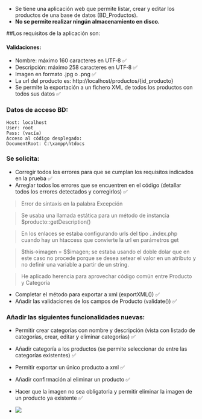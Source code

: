 - Se tiene una aplicación web que permite listar, crear y editar los productos de una base de datos (BD_Productos). 
- **No se permite realizar ningún almacenamiento en disco.**

##Los requisitos de la aplicación son:
#### Validaciones:
- Nombre: máximo 160 caracteres en UTF‐8 ✅
- Descripción: máximo 258 caracteres en UTF‐8 ✅
- Imagen en formato .jpg o .png ✅
- La url del producto  es: http://localhost/productos/{id_producto}
- Se permite la exportación a un fichero XML de todos los productos con todos sus datos ✅

### Datos de acceso BD:
```
Host: localhost
User: root
Pass: (vacía)
Acceso al código desplegado:
DocumentRoot: C:\xampp\htdocs
```

### Se solicita:

- Corregir todos los errores para que se cumplan los requisitos indicados en la prueba ✅
- Arreglar todos los errores que se encuentren en el código (detallar todos los errores detectados y corregirlos)  ✅
> Error de sintaxis en la palabra Excepción
  
> Se usaba una llamada estática para un método de instancia $producto::getDescription()
  
> En los enlaces se estaba configurando urls del tipo ..index.php cuando hay un htaccess que convierte la url en parámetros get

> $this->imagen = $$imagen; se estaba usando el doble dolar que en este caso no procede porque se desea setear el valor en un atributo y no definir
una variable a partir de un string.

> He aplicado herencia para aprovechar código común entre Producto y Categoría
- Completar el método para exportar a xml (exportXML()) ✅
- Añadir las validaciones de los campos de Producto (validate()) ✅

### Añadir las siguientes funcionalidades nuevas:
- Permitir crear categorías con nombre y descripción (vista con listado de categorías, crear, editar y eliminar categorías) ✅
- Añadir categoría a los productos (se permite seleccionar de entre las categorías existentes) ✅
- Permitir exportar un único producto a xml  ✅
- Añadir confirmación al eliminar un producto ✅
- Hacer que la imagen no sea obligatoria y permitir eliminar la imagen de un producto ya existente ✅

- ![](https://trello.com/1/cards/5db1c3ed16b0e26eb0aa2495/attachments/621fdef3b4669e8f956f6329/previews/621fdef4b4669e8f956f634b/download/image.png)